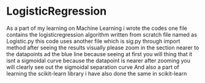 # LogisticRegression
As a part of my learning on Machine Learning i wrote the codes one file contains the logisticregression algorithm written from scratch file named as Logistic.py this code uses another file which is sig.py through import method after seeing the results visually please zoom in the section nearer to the datapoints ad the blue line because seeing at first you will thing that it isnt a sigmoidal curve because the datapoint is nearer after zooming you will clearly see out the sigmoidal separation curve
And also a part of learning the scikit-learn library i have also done the same in scikit-learn  
